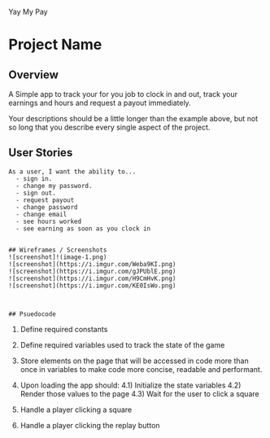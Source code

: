 Yay My Pay
# Project Name

## Overview
A Simple app to track your for you job to clock in and out, track your earnings and hours and request a payout immediately.

Your descriptions should be a little longer than the example above, but not so long that you describe every single aspect of the project.

## User Stories

```
As a user, I want the ability to... 
  - sign in. 
  - change my password. 
  - sign out. 
  - request payout 
  - change password 
  - change email
  - see hours worked
  - see earning as soon as you clock in 
  

## Wireframes / Screenshots
![screenshot]!(image-1.png)
![screenshot](https://i.imgur.com/Weba9KI.png)
![screenshot](https://i.imgur.com/gJPUblE.png)
![screenshot](https://i.imgur.com/H9CmHvK.png)
![screenshot](https://i.imgur.com/KE0IsWo.png)



## Psuedocode

```
1) Define required constants

2) Define required variables used to track the state of the game

3) Store elements on the page that will be accessed in code more than once in variables to make code more concise, readable and performant.

4) Upon loading the app should:
  4.1) Initialize the state variables
  4.2) Render those values to the page
  4.3) Wait for the user to click a square

5) Handle a player clicking a square

6) Handle a player clicking the replay button
``` 